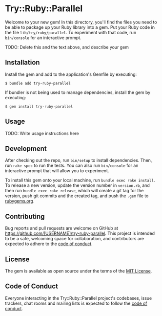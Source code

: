 # Try::Ruby::Parallel

Welcome to your new gem! In this directory, you'll find the files you need to be able to package up your Ruby library into a gem. Put your Ruby code in the file `lib/try/ruby/parallel`. To experiment with that code, run `bin/console` for an interactive prompt.

TODO: Delete this and the text above, and describe your gem

## Installation

Install the gem and add to the application's Gemfile by executing:

    $ bundle add try-ruby-parallel

If bundler is not being used to manage dependencies, install the gem by executing:

    $ gem install try-ruby-parallel

## Usage

TODO: Write usage instructions here

## Development

After checking out the repo, run `bin/setup` to install dependencies. Then, run `rake spec` to run the tests. You can also run `bin/console` for an interactive prompt that will allow you to experiment.

To install this gem onto your local machine, run `bundle exec rake install`. To release a new version, update the version number in `version.rb`, and then run `bundle exec rake release`, which will create a git tag for the version, push git commits and the created tag, and push the `.gem` file to [rubygems.org](https://rubygems.org).

## Contributing

Bug reports and pull requests are welcome on GitHub at https://github.com/[USERNAME]/try-ruby-parallel. This project is intended to be a safe, welcoming space for collaboration, and contributors are expected to adhere to the [code of conduct](https://github.com/[USERNAME]/try-ruby-parallel/blob/main/CODE_OF_CONDUCT.md).

## License

The gem is available as open source under the terms of the [MIT License](https://opensource.org/licenses/MIT).

## Code of Conduct

Everyone interacting in the Try::Ruby::Parallel project's codebases, issue trackers, chat rooms and mailing lists is expected to follow the [code of conduct](https://github.com/[USERNAME]/try-ruby-parallel/blob/main/CODE_OF_CONDUCT.md).

